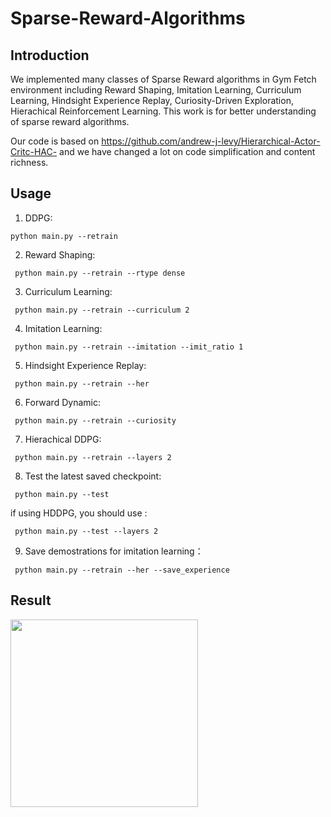 # Sparse-Reward-Algorithms

## Introduction

We implemented many classes of Sparse Reward algorithms in Gym Fetch environment including Reward Shaping, Imitation Learning, Curriculum Learning, Hindsight Experience Replay, Curiosity-Driven Exploration, Hierachical Reinforcement Learning. This work is for better understanding of sparse reward algorithms.

Our code is based on https://github.com/andrew-j-levy/Hierarchical-Actor-Critc-HAC- and we have changed a lot on code simplification and content richness.

## Usage

1. DDPG: 

``` python main.py --retrain ```

2. Reward Shaping:

``` python main.py --retrain --rtype dense```

3. Curriculum Learning:

``` python main.py --retrain --curriculum 2```

4. Imitation Learning:

``` python main.py --retrain --imitation --imit_ratio 1```

5. Hindsight Experience Replay:

``` python main.py --retrain --her```

6. Forward Dynamic:

``` python main.py --retrain --curiosity```

7. Hierachical DDPG:

``` python main.py --retrain --layers 2```

8. Test the latest saved checkpoint:

``` python main.py --test```

if using HDDPG, you should use :

``` python main.py --test --layers 2```

9. Save demostrations for imitation learning：

``` python main.py --retrain --her --save_experience```

## Result

<img src=https://github.com/YangRui2015/Sparse-Reward-Algorithms/blob/master/data/result.jpg width = "300" align=center />






